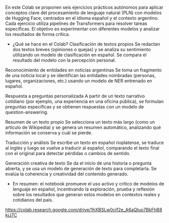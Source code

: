 En este Colab se proponen seis ejercicios prácticos autónomos para aplicar conceptos clave del procesamiento de lenguaje natural (PLN) con modelos de Hugging Face, centrados en el idioma español y el contexto argentino. Cada ejercicio utiliza pipelines de Transformers para resolver tareas específicas. El objetivo es experimentar con diferentes modelos y analizar los resultados de forma crítica.

- ¿Qué se hace en el Colab?
Clasificación de textos propios
Se redactan dos textos breves (opiniones o quejas) y se analiza su sentimiento utilizando un modelo de clasificación en español. Se compara el resultado del modelo con la percepción personal.

Reconocimiento de entidades en noticias argentinas
Se toma un fragmento de una noticia local y se identifican las entidades nombradas (personas, lugares, organizaciones, etc.) usando un modelo de NER entrenado en español.

Respuesta a preguntas personalizada
A partir de un texto narrativo cotidiano (por ejemplo, una experiencia en una oficina pública), se formulan preguntas específicas y se obtienen respuestas con un modelo de question-answering.

Resumen de un texto propio
Se selecciona un texto más largo (como un artículo de Wikipedia) y se genera un resumen automático, analizando qué información se conserva y cuál se pierde.

Traducción y análisis
Se escribe un texto en español rioplatense, se traduce al inglés y luego se vuelve a traducir al español, comparando el texto final con el original para detectar pérdidas o cambios de sentido.

Generación creativa de texto
Se da el inicio de una historia o pregunta abierta, y se usa un modelo de generación de texto para completarla. Se evalúa la coherencia y creatividad del contenido generado.

- En resumen: el notebook promueve el uso activo y crítico de modelos de lenguaje en español, incentivando la exploración, prueba y reflexión sobre los resultados que generan estos modelos en contextos reales y cotidianos del país.

https://colab.research.google.com/drive/1hXBSLw0cjf2e_A6aQIuo7BkFhB8kjJ7C
